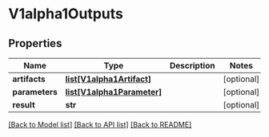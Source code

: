 # V1alpha1Outputs

## Properties
Name | Type | Description | Notes
------------ | ------------- | ------------- | -------------
**artifacts** | [**list[V1alpha1Artifact]**](V1alpha1Artifact.md) |  | [optional] 
**parameters** | [**list[V1alpha1Parameter]**](V1alpha1Parameter.md) |  | [optional] 
**result** | **str** |  | [optional] 

[[Back to Model list]](../README.md#documentation-for-models) [[Back to API list]](../README.md#documentation-for-api-endpoints) [[Back to README]](../README.md)


